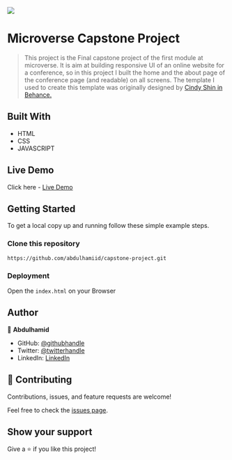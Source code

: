 ![](https://img.shields.io/badge/Microverse-blueviolet)

# Microverse Capstone Project

> This project is the Final capstone project of the first module at microverse. It is aim at building responsive UI of an online website for a conference, so in this project I built the home and the about page of the conference page (and readable) on all screens.
The template I used to create this template was originally designed by [Cindy Shin in Behance.](https://www.behance.net/adagio07)

## Built With

- HTML
- CSS 
- JAVASCRIPT

## Live Demo

Click here - [Live Demo](https://abdulhamiid.github.io/capstone-project/)

## Getting Started

To get a local copy up and running follow these simple example steps.

### Clone this repository

```
https://github.com/abdulhamiid/capstone-project.git
```

### Deployment

Open the ```index.html``` on your Browser


## Author

👤 **Abdulhamid**

- GitHub: [@githubhandle](https://github.com/abdulhamiid)
- Twitter: [@twitterhandle](https://twitter.com/abdulhamid_adio)
- LinkedIn: [LinkedIn](https://linkedin.com/)

## 🤝 Contributing

Contributions, issues, and feature requests are welcome!

Feel free to check the [issues page](https://github.com/abdulhamiid/capstone-project/issues).

## Show your support

Give a ⭐️ if you like this project!